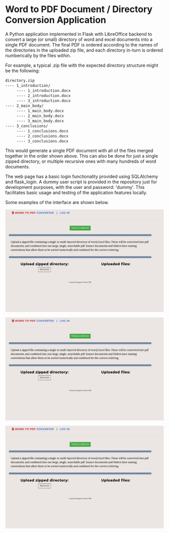 # Word to PDF Document / Directory Conversion Application

A Python application implemented in Flask with LibreOffice backend to convert a large (or small) directory of word and excel documents into a single PDF document. The final PDF is ordered according to the names of the directories in the uploaded zip file, and each directory in-turn is ordered numberically by the files within.

For example, a typical .zip file with the expected directory structure might be the following:

``` 
directory.zip
---- 1_introduction/
	 ---- 1_introduction.docx
	 ---- 2_introduction.docx
	 ---- 3_introduction.docx
---- 2_main_body/
	 ---- 1_main_body.docx
	 ---- 2_main_body.docx
	 ---- 3_main_body.docx
---- 3_conclusions/
	 ---- 1_conclusions.docx
	 ---- 2_conclusions.docx
	 ---- 3_conclusions.docx

```

This would generate a single PDF document with all of the files merged together in the order shown above. This can also be done for just a single zipped directory, or multiple recursive ones with many hundreds of word documents.

The web page has a basic login functionality provided using SQLAlchemy and flask_login. A dummy user script is provided in the repository just for development purposes, with the user and password: 'dummy'. This facilitates basic usage and testing of the application features locally.

Some examples of the interface are shown below.

![example image](examples/app_example_1.jpg?raw=True "Basic page layout of the app.")

![example image 2](examples/app_example_1.jpg?raw=True "Basic page layout.")

![example image 3](examples/app_example_1.jpg?raw=True "Basic page layout.")